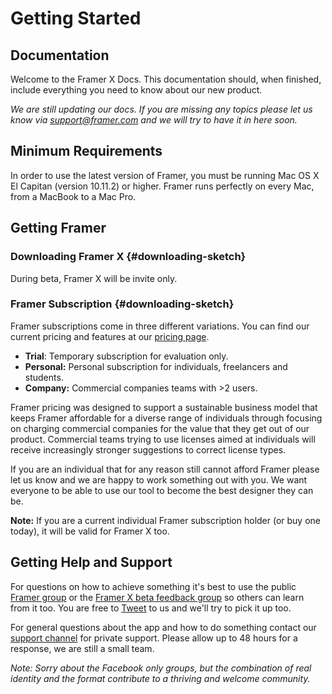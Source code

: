 # Getting Started

## Documentation

Welcome to the Framer X Docs. This documentation should, when finished, include everything you need to know about our new product. 

_We are still updating our docs. If you are missing any topics please let us know via support@framer.com and we will try to have it in here soon._   


## Minimum Requirements

In order to use the latest version of Framer, you must be running Mac OS X El Capitan \(version 10.11.2\) or higher. Framer runs perfectly on every Mac, from a MacBook to a Mac Pro.

## Getting Framer

### Downloading Framer X {#downloading-sketch}

During beta, Framer X will be invite only.

### Framer Subscription {#downloading-sketch}

Framer subscriptions come in three different variations. You can find our current pricing and features at our [pricing page](https://framer.com/pricing).

* **Trial**: Temporary subscription for evaluation only.
* **Personal:** Personal subscription for individuals, freelancers and students.
* **Company:** Commercial companies teams with &gt;2 users.

Framer pricing was designed to support a sustainable business model that keeps Framer affordable for a diverse range of individuals through focusing on charging commercial companies for the value that they get out of our product. Commercial teams trying to use licenses aimed at individuals will receive increasingly stronger suggestions to correct license types.

If you are an individual that for any reason still cannot afford Framer please let us know and we are happy to work something out with you. We want everyone to be able to use our tool to become the best designer they can be.

**Note:** If you are a current individual Framer subscription holder \(or buy one today\), it will be valid for Framer X too.

## Getting Help and Support

For questions on how to achieve something it's best to use the public [Framer group](https://www.facebook.com/groups/framerjs) or the [Framer X beta feedback group](https://www.facebook.com/groups/framer.x.feedback/) so others can learn from it too. You are free to [Tweet](http://twitter.com/framer) to us and we'll try to pick it up too.

For general questions about the app and how to do something contact our [support channel](mailto:support@framer.com) for private support. Please allow up to 48 hours for a response, we are still a small team.

_Note: Sorry about the Facebook only groups, but the combination of real identity and the format contribute to a thriving and welcome community._



